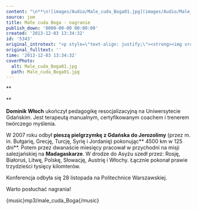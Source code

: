 ```yaml
---
content: "\n**\n![images/Audio/Male_cuda_Boga01.jpg](images/Audio/Male_cuda_Boga01.jpg)\n![images/Audio/Male_cuda_Boga02.jpg](images/Audio/Male_cuda_Boga02.jpg)\n![images/Audio/Male_cuda_Boga03.jpg](images/Audio/Male_cuda_Boga03.jpg)**\n\r\n\n**Dominik Włoch** ukończył pedagogikę resocjalizacyjną na Uniwersytecie Gdańskim. Jest terapeutą manualnym, certyfikowanym coachem i trenerem twórczego myślenia.\_\n\r\n\nW 2007 roku odbył **pieszą pielgrzymkę z Gdańska do Jerozolimy** (przez m. in. Bułgarię, Grecję, Turcję, Syrię i Jordanię) pokonując** 4500 km w 125 dni**. Potem przez dwanaście miesięcy pracował w przychodni na misji salezjańskiej na **Madagaskarze**. W drodze do Asyżu szedł przez: Rosję, Białoruś, Litwę, Polskę, Słowację, Austrię i Włochy. Łącznie pokonał prawie trzydzieści tysięcy kilomterów.\n\r\n\nKonferencja odbyła się 28 listopada na Politechnice Warszawskiej.\n\r\n\nWarto posłuchać nagrania!\n\r\n {music}mp3/male_cuda_Boga{/music} \_\n"
source: jom
title: Małe cuda Boga - nagranie
publish_down: '0000-00-00 00:00:00'
created: '2013-12-03 13:34:32'
id: '5343'
original_introtext: "<p style=\"text-align: justify;\"><strong><img src=\"images/Audio/Male_cuda_Boga01.jpg\" border=\"0\" width=\"185\" height=\"117\" style=\"border: 0; margin-left: 6px; margin-right: 6px;\" /><img src=\"images/Audio/Male_cuda_Boga02.jpg\" border=\"0\" width=\"185\" height=\"117\" style=\"border: 0;\" /><img src=\"images/Audio/Male_cuda_Boga03.jpg\" border=\"0\" width=\"185\" height=\"117\" style=\"border: 0; margin-left: 6px; margin-right: 6px;\" /></strong></p>\r\n<p style=\"text-align: justify;\"><strong>Dominik Włoch</strong> ukończył pedagogikę resocjalizacyjną na Uniwersytecie Gdańskim. Jest terapeutą manualnym, certyfikowanym coachem i trenerem twórczego myślenia.\_</p>\r\n<p style=\"text-align: justify;\">W 2007 roku odbył <strong>pieszą pielgrzymkę z Gdańska do Jerozolimy</strong> (przez m. in. Bułgarię, Grecję, Turcję, Syrię i Jordanię) pokonując<strong> 4500 km w 125 dni</strong>. Potem przez dwanaście miesięcy pracował w przychodni na misji salezjańskiej na <strong>Madagaskarze</strong>. W drodze do Asyżu szedł przez: Rosję, Białoruś, Litwę, Polskę, Słowację, Austrię i Włochy. Łącznie pokonał prawie trzydzieści tysięcy kilomterów.</p>\r\n<p>Konferencja odbyła się 28 listopada na Politechnice Warszawskiej.</p>\r\n<p>Warto posłuchać nagrania!</p>\r\n<p><br /> {music}mp3/male_cuda_Boga{/music} \_</p>"
original_fulltext: ''
time: '2013-12-03 13:34:32'
coverPhoto:
  alt: Male_cuda_Boga01.jpg
  path: Male_cuda_Boga01.jpg
---
```

**

**


**Dominik Włoch** ukończył pedagogikę resocjalizacyjną na Uniwersytecie Gdańskim. Jest terapeutą manualnym, certyfikowanym coachem i trenerem twórczego myślenia. 


W 2007 roku odbył **pieszą pielgrzymkę z Gdańska do Jerozolimy** (przez m. in. Bułgarię, Grecję, Turcję, Syrię i Jordanię) pokonując** 4500 km w 125 dni**. Potem przez dwanaście miesięcy pracował w przychodni na misji salezjańskiej na **Madagaskarze**. W drodze do Asyżu szedł przez: Rosję, Białoruś, Litwę, Polskę, Słowację, Austrię i Włochy. Łącznie pokonał prawie trzydzieści tysięcy kilomterów.


Konferencja odbyła się 28 listopada na Politechnice Warszawskiej.


Warto posłuchać nagrania!

 {music}mp3/male_cuda_Boga{/music}  


<!--{{json:{"created_date":"2013-12-03 13:34:32","publish_down":"0000-00-00 00:00:00","id":"5343"}}}-->